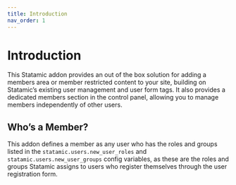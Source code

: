```yaml
---
title: Introduction
nav_order: 1
---
```


# Introduction

This Statamic addon provides an out of the box solution for adding a members area or member restricted content to your site, building on Statamic’s existing user management and user form tags. It also provides a dedicated members section in the control panel, allowing you to manage members independently of other users.

## Who’s a Member?

This addon defines a member as any user who has the roles and groups listed in the `statamic.users.new_user_roles` and `statamic.users.new_user_groups` config variables, as these are the roles and groups Statamic assigns to users who register themselves through the user registration form.
